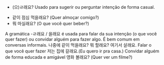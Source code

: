 - (으)ㄹ래요?
Usado para sugerir ou perguntar intenção de forma casual.
* 같이 점심 먹을래요? (Quer almoçar comigo?)
* 뭐 마실래요? (O que você quer beber?)

A gramática -ㄹ래요 / 을래요 é usada para falar da sua intenção (o que você quer fazer) ou convidar alguém para fazer algo. É bem comum em conversas informais.
나중에 같이 먹을래요?
뭐 할래요?
여기서 살래요.
Falar o que você quer fazer
저는 집에 갈래요.(Eu quero ir pra casa.)
Convidar alguém de forma educada e amigável
영화 볼래요? (Quer ver um filme?)